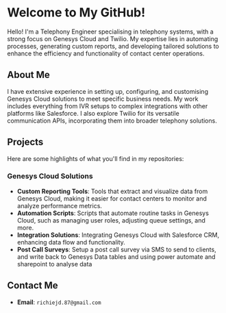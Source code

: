 # Welcome to My GitHub!

Hello! I'm a Telephony Engineer specialising in telephony systems, with a strong focus on Genesys Cloud and Twilio. My expertise lies in automating processes, generating custom reports, and developing tailored solutions to enhance the efficiency and functionality of contact center operations.

## About Me

I have extensive experience in setting up, configuring, and customising Genesys Cloud solutions to meet specific business needs. My work includes everything from IVR setups to complex integrations with other platforms like Salesforce. I also explore Twilio for its versatile communication APIs, incorporating them into broader telephony solutions.

## Projects

Here are some highlights of what you'll find in my repositories:

### Genesys Cloud Solutions
- **Custom Reporting Tools**: Tools that extract and visualize data from Genesys Cloud, making it easier for contact centers to monitor and analyze performance metrics.
- **Automation Scripts**: Scripts that automate routine tasks in Genesys Cloud, such as managing user roles, adjusting queue settings, and more.
- **Integration Solutions**: Integrating Genesys Cloud with Salesforce CRM, enhancing data flow and functionality.
- **Post Call Surveys**: Setup a post call survey via SMS to send to clients, and write back to Genesys Data tables and using power automate and sharepoint to analyse data



## Contact Me

- **Email**: `richiejd.87@gmail.com`

